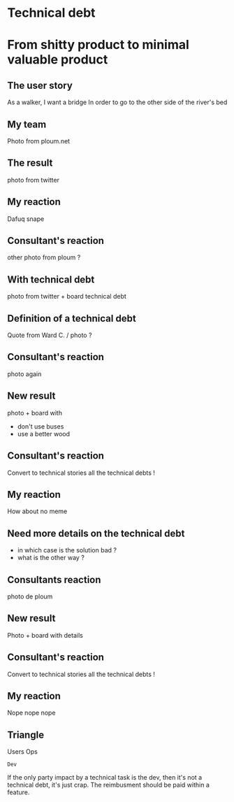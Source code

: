 # Technical debt
# From shitty product to minimal valuable product

## The user story

As a walker,
I want a bridge
In order to go to the other side of the river's bed

## My team

Photo from ploum.net

## The result

photo from twitter

## My reaction

Dafuq snape

## Consultant's reaction

other photo from ploum ?

## With technical debt

photo from twitter + board technical debt

## Definition of a technical debt

Quote from Ward C. / photo ?

## Consultant's reaction

photo again

## New result

photo + board with
* don't use buses
* use a better wood

## Consultant's reaction

Convert to technical stories all the technical debts !

## My reaction

How about no meme

## Need more details on the technical debt

* in which case is the solution bad ?
* what is the other way ?

## Consultants reaction

photo de ploum

## New result

Photo + board with details

## Consultant's reaction

Convert to technical stories all the technical debts !

## My reaction

Nope nope nope

## Triangle
Users         Ops

	Dev

If the only party impact by a technical task is the dev, then it's not a technical debt, it's just crap.
The reimbusment should be paid within a feature.